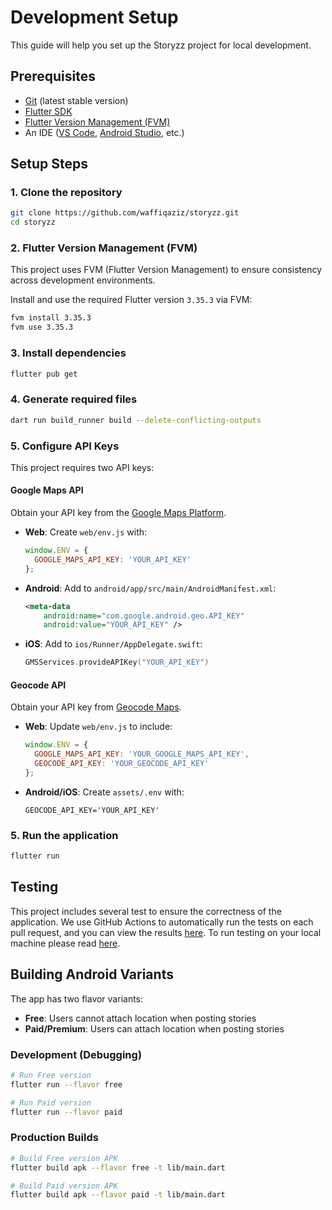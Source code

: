 # Development Setup

This guide will help you set up the Storyzz project for local development.

## Prerequisites

- [Git](https://git-scm.com/) (latest stable version)
- [Flutter SDK](https://docs.flutter.dev/get-started/install)
- [Flutter Version Management (FVM)](https://fvm.app/)
- An IDE ([VS Code](https://code.visualstudio.com/download),
[Android Studio](https://developer.android.com/studio), etc.)

## Setup Steps

### 1. Clone the repository

```bash
git clone https://github.com/waffiqaziz/storyzz.git
cd storyzz
```

### 2. Flutter Version Management (FVM)

This project uses FVM (Flutter Version Management) to ensure consistency across
development environments.

Install and use the required Flutter version `3.35.3` via FVM:

```bash
fvm install 3.35.3
fvm use 3.35.3
```

### 3. Install dependencies

```bash
flutter pub get
```

### 4. Generate required files

```bash
dart run build_runner build --delete-conflicting-outputs
```

### 5. Configure API Keys

This project requires two API keys:

#### **Google Maps API**

Obtain your API key from the [Google Maps Platform](https://developers.google.com/maps/get-started#quickstart).

- **Web**: Create `web/env.js` with:

  ```javascript
  window.ENV = {
    GOOGLE_MAPS_API_KEY: 'YOUR_API_KEY'
  };
  ```

- **Android**: Add to `android/app/src/main/AndroidManifest.xml`:

  ```xml
  <meta-data
      android:name="com.google.android.geo.API_KEY"
      android:value="YOUR_API_KEY" />
  ```

- **iOS**: Add to `ios/Runner/AppDelegate.swift`:

  ```swift
  GMSServices.provideAPIKey("YOUR_API_KEY")
  ```

#### **Geocode API**

Obtain your API key from [Geocode Maps](https://geocode.maps.co/).

- **Web**: Update `web/env.js` to include:

  ```javascript
  window.ENV = {
    GOOGLE_MAPS_API_KEY: 'YOUR_GOOGLE_MAPS_API_KEY',
    GEOCODE_API_KEY: 'YOUR_GEOCODE_API_KEY'
  };
  ```

- **Android/iOS**: Create `assets/.env` with:

  ```env
  GEOCODE_API_KEY='YOUR_API_KEY'
  ```

### 5. Run the application

```bash
flutter run
```

## Testing

This project includes several test to ensure the correctness of the application.
We use GitHub Actions  to automatically run the tests on each pull request, and
you can view the results [here](https://github.com/waffiqaziz/storyzz/actions/workflows/flutter_ci_cd.yml).
To run testing on your local machine please read [here](testing.md).

## Building Android Variants

The app has two flavor variants:

- **Free**: Users cannot attach location when posting stories
- **Paid/Premium**: Users can attach location when posting stories

### Development (Debugging)

```bash
# Run Free version
flutter run --flavor free

# Run Paid version
flutter run --flavor paid
```

### Production Builds

```bash
# Build Free version APK
flutter build apk --flavor free -t lib/main.dart

# Build Paid version APK
flutter build apk --flavor paid -t lib/main.dart
```
